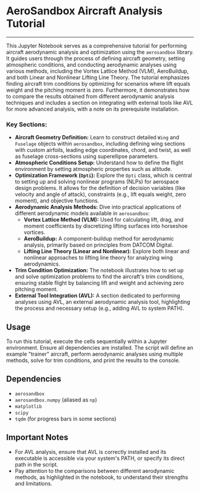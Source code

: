 # AeroSandbox Aircraft Analysis Tutorial
---
This Jupyter Notebook serves as a comprehensive tutorial for performing aircraft aerodynamic analysis and optimization using the `aerosandbox` library. It guides users through the process of defining aircraft geometry, setting atmospheric conditions, and conducting aerodynamic analyses using various methods, including the Vortex Lattice Method (VLM), AeroBuildup, and both Linear and Nonlinear Lifting Line Theory. The tutorial emphasizes finding aircraft trim conditions by optimizing for scenarios where lift equals weight and the pitching moment is zero. Furthermore, it demonstrates how to compare the results obtained from different aerodynamic analysis techniques and includes a section on integrating with external tools like AVL for more advanced analysis, with a note on its prerequisite installation.

### Key Sections:

* **Aircraft Geometry Definition:** Learn to construct detailed `Wing` and `Fuselage` objects within `aerosandbox`, including defining wing sections with custom airfoils, leading edge coordinates, chord, and twist, as well as fuselage cross-sections using superellipse parameters.
* **Atmospheric Conditions Setup:** Understand how to define the flight environment by setting atmospheric properties such as altitude.
* **Optimization Framework (`Opti`):** Explore the `Opti` class, which is central to setting up and solving nonlinear programs (NLPs) for aerospace design problems. It allows for the definition of decision variables (like velocity and angle of attack), constraints (e.g., lift equals weight, zero moment), and objective functions.
* **Aerodynamic Analysis Methods:** Dive into practical applications of different aerodynamic models available in `aerosandbox`:
    * **Vortex Lattice Method (VLM):** Used for calculating lift, drag, and moment coefficients by discretizing lifting surfaces into horseshoe vortices.
    * **AeroBuildup:** A component-buildup method for aerodynamic analysis, primarily based on principles from DATCOM Digital.
    * **Lifting Line Theory (Linear and Nonlinear):** Explore both linear and nonlinear approaches to lifting line theory for analyzing wing aerodynamics.
* **Trim Condition Optimization:** The notebook illustrates how to set up and solve optimization problems to find the aircraft's trim conditions, ensuring stable flight by balancing lift and weight and achieving zero pitching moment.
* **External Tool Integration (AVL):** A section dedicated to performing analyses using AVL, an external aerodynamic analysis tool, highlighting the process and necessary setup (e.g., adding AVL to system PATH).

## Usage

To run this tutorial, execute the cells sequentially within a Jupyter environment. Ensure all dependencies are installed. The script will define an example "trainer" aircraft, perform aerodynamic analyses using multiple methods, solve for trim conditions, and print the results to the console.

## Dependencies

* `aerosandbox`
* `aerosandbox.numpy` (aliased as `np`)
* `matplotlib`
* `scipy`
* `tqdm` (for progress bars in some sections)

## Important Notes

* For AVL analysis, ensure that AVL is correctly installed and its executable is accessible via your system's PATH, or specify its direct path in the script.
* Pay attention to the comparisons between different aerodynamic methods, as highlighted in the notebook, to understand their strengths and limitations.